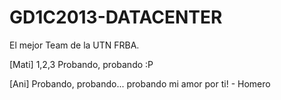 GD1C2013-DATACENTER
===================

El mejor Team de la UTN FRBA.

[Mati] 1,2,3 Probando, probando :P

[Ani] Probando, probando... probando mi amor por ti! - Homero